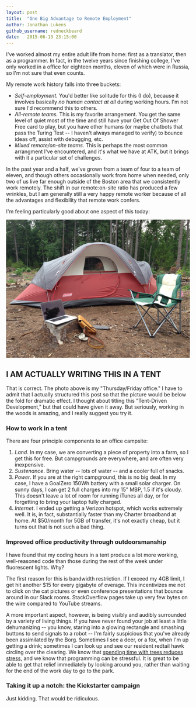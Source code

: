```yaml
---
layout: post
title:  "One Big Advantage to Remote Employment"
author: Jonathan Lukens
github_username: redneckbeard
date:   2015-06-13 23:15:00
---
```


I've worked almost my entire adult life from home: first as a translator, then
as a programmer. In fact, in the twelve years since finishing college, I've
only worked in a office for eighteen months, eleven of which were in Russia, so
I'm not sure that even counts. 

My remote work history falls into three buckets:

* *Self-employment.* You'd better like solitude for this (I do), because it
involves basically _no human contact at all_ during working hours. I'm not
sure I'd recommend this to others.
* *All-remote teams.* This is my favorite arrangement. You get the same level
of quiet most of the time and still have your Get Out Of Shower Free card to
play, but you have other humans (or maybe chatbots that pass the Turing Test --
I haven't always managed to verify) to bounce ideas off, assist with debugging,
etc.
* *Mixed remote/on-site teams.* This is perhaps the most common arrangment I've
encountered, and it's what we have at ATK, but it brings with it a particular
set of challenges.

In the past year and a half, we've grown from a team of four to a team of
eleven, and though others occasionally work from home when needed, only two of
us live far enough outside of the Boston area that we consistently work
remotely. The shift in our remote:on-site ratio has produced a few wrinkles,
but I am generally still a very happy remote worker because of all the
advantages and flexibility that remote work confers.

I'm feeling particularly good about one aspect of this today:


![The Office.](/images/office.jpg)


## I AM ACTUALLY WRITING THIS IN A TENT

That is correct. The photo above is my "Thursday/Friday office." I have to
admit that I actually structured this post so that the picture would be below
the fold for dramatic effect. I thought about titling this "Tent-Driven
Development," but that could have given it away. But seriously, working in the
woods is amazing, and I really suggest you try it.

### How to work in a tent

There are four principle components to an office campsite:

1. *Land*. In my case, we are converting a piece of property into a farm, so I
get this for free. But campgrounds are everywhere, and are often very
inexpensive.
2. *Sustenance*. Bring water -- lots of water -- and a cooler full of snacks.
3. *Power*. If you are at the right campground, this is no big deal. In my
case, I have a GoalZero 150Wh battery with a small solar charger. On sunny
days, I can get 2 full charges into my 15" MBP, 1.5 if it's cloudy. This
doesn't leave a lot of room for running iTunes all day, or for forgetting to
bring your laptop fully charged.
4. *Internet*. I ended up getting a Verizon hotspot, which works extremely
well. It is, in fact, substantially faster than my Charter broadband at home.
At $50/month for 5GB of transfer, it's not exactly cheap, but it turns out that
is not such a bad thing.

### Improved office productivity through outdoorsmanship

I have found that my coding hours in a tent produce a lot more working,
well-reasoned code than those during the rest of the week under fluorescent
lights. Why?

The first reason for this is bandwidth restriction. If I exceed my 4GB
limit, I get hit another $15 for every gigabyte of overage. This incentivizes
me not to click on the cat pictures or even conference presentations that
bounce around in our Slack rooms. StackOverflow pages take up very few bytes on
the wire compared to YouTube streams.

A more important aspect, however, is being visibly and audibly surrounded by a
variety of living things. If you have never found your job at least a little
dehumanizing -- you know, staring into a glowing rectangle and smashing buttons
to send signals to a robot -- I'm fairly suspicious that you've already been
assimilated by the Borg. Sometimes I see a deer, or a fox, when I'm up getting
a drink; sometimes I can look up and see our resident redtail hawk circling
over the clearing. We know that [spending time with trees reduces
stress](http://well.blogs.nytimes.com/2013/03/27/easing-brain-fatigue-with-a-walk-in-the-park/?_r=0),
and we know that programming can be stressful. It is great to be able to get
that relief immediately by looking around you, rather than waiting for the end
of the work day to go to the park.

### Taking it up a notch: the Kickstarter campaign

Just kidding. That would be ridiculous.
